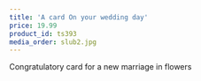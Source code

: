 ```yaml
---
title: 'A card On your wedding day'
price: 19.99
product_id: ts393
media_order: slub2.jpg
---
```


Congratulatory card for a new marriage in flowers


